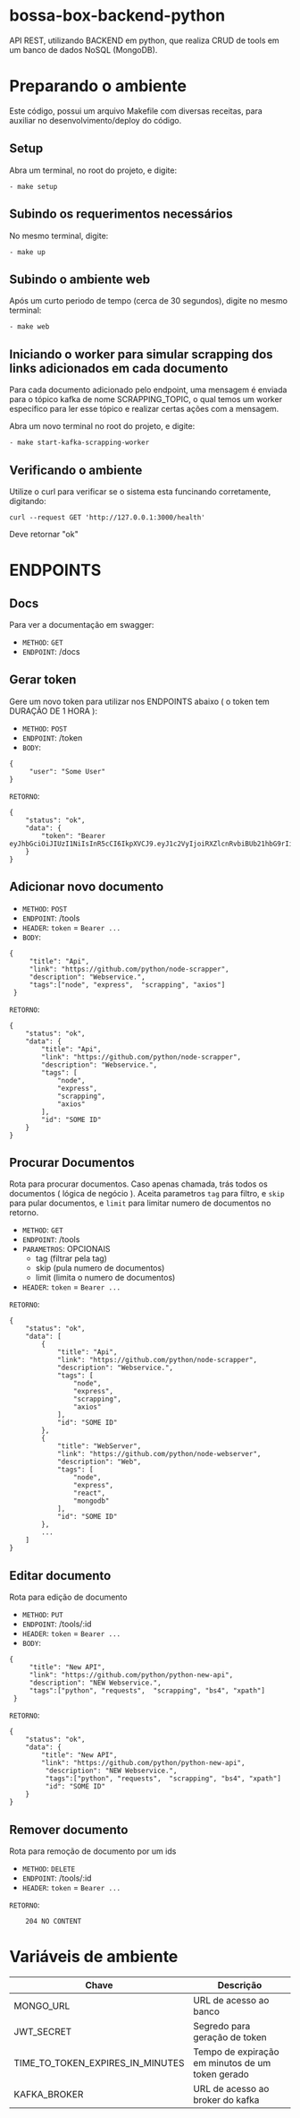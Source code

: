 # bossa-box-backend-python

API REST, utilizando BACKEND em python, que realiza CRUD de tools em um banco de dados NoSQL (MongoDB).

# Preparando o ambiente

Este código, possui um arquivo Makefile com diversas receitas, para auxiliar no desenvolvimento/deploy
do código.

## Setup

Abra um terminal, no root do projeto, e digite:

    - make setup

## Subindo os requerimentos necessários

No mesmo terminal, digite:

    - make up

## Subindo o ambiente web

Após um curto periodo de tempo (cerca de 30 segundos), digite no mesmo terminal:

    - make web

## Iniciando o worker para simular scrapping dos links adicionados em cada documento

Para cada documento adicionado pelo endpoint, uma mensagem é enviada para o tópico kafka de nome
SCRAPPING_TOPIC, o qual temos um worker especifico para ler esse tópico e realizar certas ações com
a mensagem.

Abra um novo terminal no root do projeto, e digite:

    - make start-kafka-scrapping-worker


## Verificando o ambiente

Utilize o curl para verificar se o sistema esta funcinando corretamente, digitando:

```
curl --request GET 'http://127.0.0.1:3000/health'
```

Deve retornar "ok"


# ENDPOINTS

## Docs
Para ver a documentação em swagger:

- `METHOD`: `GET`
- `ENDPOINT`: /docs

## Gerar token

Gere um novo token para utilizar nos ENDPOINTS abaixo ( o token tem  DURAÇÃO DE 1 HORA ):

- `METHOD`: `POST`
- `ENDPOINT`: /token
- `BODY`:
```
{
     "user": "Some User"
}
```

 `RETORNO`:

```
{
    "status": "ok",
    "data": {
        "token": "Bearer eyJhbGciOiJIUzI1NiIsInR5cCI6IkpXVCJ9.eyJ1c2VyIjoiRXZlcnRvbiBUb21hbG9rIiwiZXhwIjoxNjEwOTAxMzgxfQ.kWluJ6MDoCGJBdMcT9DlI75ZabER32g43VWT4EO45LQ"
    }
}
```


## Adicionar novo documento

- `METHOD`: `POST`
- `ENDPOINT`: /tools
- `HEADER`: `token` = `Bearer ...`
- `BODY`:
```
{
     "title": "Api",
     "link": "https://github.com/python/node-scrapper",
     "description": "Webservice.",
     "tags":["node", "express",  "scrapping", "axios"]
 }
```

 `RETORNO`:

```
{
    "status": "ok",
    "data": {
        "title": "Api",
        "link": "https://github.com/python/node-scrapper",
        "description": "Webservice.",
        "tags": [
            "node",
            "express",
            "scrapping",
            "axios"
        ],
        "id": "SOME ID"
    }
}
```


## Procurar Documentos

Rota para procurar documentos. Caso apenas chamada, trás todos os documentos ( lógica de negócio ).
Aceita parametros `tag` para filtro, e `skip` para pular documentos, e `limit` para limitar numero de documentos
no retorno.

- `METHOD`: `GET`
- `ENDPOINT`: /tools
- `PARAMETROS`: OPCIONAIS
  - tag (filtrar pela tag)
  - skip (pula numero de documentos)
  - limit  (limita o numero de documentos)
- `HEADER`: `token` = `Bearer ...`


 `RETORNO`:

```
{
    "status": "ok",
    "data": [
        {
            "title": "Api",
            "link": "https://github.com/python/node-scrapper",
            "description": "Webservice.",
            "tags": [
                "node",
                "express",
                "scrapping",
                "axios"
            ],
            "id": "SOME ID"
        },
        {
            "title": "WebServer",
            "link": "https://github.com/python/node-webserver",
            "description": "Web",
            "tags": [
                "node",
                "express",
                "react",
                "mongodb"
            ],
            "id": "SOME ID"
        },
        ...
    ]
}
```

## Editar documento

Rota para edição de documento

- `METHOD`: `PUT`
- `ENDPOINT`: /tools/:id
- `HEADER`: `token` = `Bearer ...`
- `BODY`:
```
{
     "title": "New API",
     "link": "https://github.com/python/python-new-api",
     "description": "NEW Webservice.",
     "tags":["python", "requests",  "scrapping", "bs4", "xpath"]
 }
```

 `RETORNO`:

```
{
    "status": "ok",
    "data": {
        "title": "New API",
        "link": "https://github.com/python/python-new-api",
         "description": "NEW Webservice.",
         "tags":["python", "requests",  "scrapping", "bs4", "xpath"]
         "id": "SOME ID"
    }
}
```

## Remover documento

Rota para remoção de documento por um ids

- `METHOD`: `DELETE`
- `ENDPOINT`: /tools/:id
- `HEADER`: `token` = `Bearer ...`

 `RETORNO`:

```
    204 NO CONTENT
```

# Variáveis de ambiente


| Chave                            | Descrição                                        |
|----------------------------------|--------------------------------------------------|
| MONGO_URL                        | URL de acesso ao banco                           |
| JWT_SECRET                       | Segredo para geração de token                    |
| TIME_TO_TOKEN_EXPIRES_IN_MINUTES | Tempo de expiração em minutos de um token gerado |
| KAFKA_BROKER                     | URL de acesso ao broker do kafka                 |
